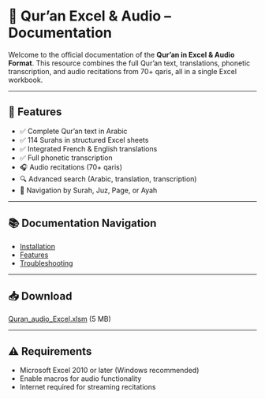 # 📖 Qur’an Excel & Audio – Documentation

Welcome to the official documentation of the **Qur’an in Excel & Audio Format**.
This resource combines the full Qur’an text, translations, phonetic transcription, and audio recitations from 70+ qaris, all in a single Excel workbook.

---

## 🌟 Features
- ✅ Complete Qur’an text in Arabic
- ✅ 114 Surahs in structured Excel sheets
- ✅ Integrated French & English translations
- ✅ Full phonetic transcription
- 🎧 Audio recitations (70+ qaris)
- 🔍 Advanced search (Arabic, translation, transcription)
- 🕌 Navigation by Surah, Juz, Page, or Ayah

---

## 📚 Documentation Navigation
- [Installation](installation.md)
- [Features](features.md)
- [Troubleshooting](troubleshooting.md)

---

## 📥 Download
[Quran_audio_Excel.xlsm](../Quran_audio_Excel.xlsm) (5 MB)

---

## ⚠️ Requirements
- Microsoft Excel 2010 or later (Windows recommended)
- Enable macros for audio functionality
- Internet required for streaming recitations
